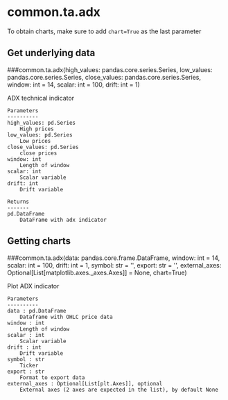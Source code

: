 # common.ta.adx

To obtain charts, make sure to add `chart=True` as the last parameter

## Get underlying data 
###common.ta.adx(high_values: pandas.core.series.Series, low_values: pandas.core.series.Series, close_values: pandas.core.series.Series, window: int = 14, scalar: int = 100, drift: int = 1)

ADX technical indicator

    Parameters
    ----------
    high_values: pd.Series
        High prices
    low_values: pd.Series
        Low prices
    close_values: pd.Series
        close prices
    window: int
        Length of window
    scalar: int
        Scalar variable
    drift: int
        Drift variable

    Returns
    -------
    pd.DataFrame
        DataFrame with adx indicator

## Getting charts 
###common.ta.adx(data: pandas.core.frame.DataFrame, window: int = 14, scalar: int = 100, drift: int = 1, symbol: str = '', export: str = '', external_axes: Optional[List[matplotlib.axes._axes.Axes]] = None, chart=True)

Plot ADX indicator

    Parameters
    ----------
    data : pd.DataFrame
        Dataframe with OHLC price data
    window : int
        Length of window
    scalar : int
        Scalar variable
    drift : int
        Drift variable
    symbol : str
        Ticker
    export : str
        Format to export data
    external_axes : Optional[List[plt.Axes]], optional
        External axes (2 axes are expected in the list), by default None
